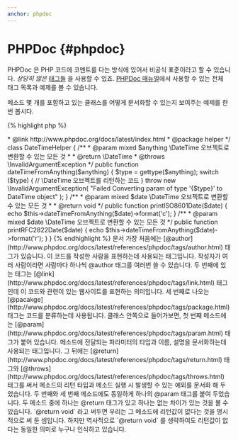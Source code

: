 ```yaml
---
anchor: phpdoc
---
```


# PHPDoc {#phpdoc}

PHPDoc 은 PHP 코드에 코멘트를 다는 방식에 있어서 비공식 표준이라고 할 수 있습니다. 
*상당히 많은* [태그들](http://www.phpdoc.org/docs/latest/references/phpdoc/tags/index.html)
을 사용할 수 있죠. [PHPDoc 매뉴얼](http://www.phpdoc.org/docs/latest/index.html)에서
사용할 수 있는 전체 태그 목록과 예제를 볼 수 있습니다.

메소드 몇 개를 포함하고 있는 클래스를 어떻게 문서화할 수 있는지 보여주는 예제를 한 번 봅시다.

{% highlight php %}
<?php
/**
 * @author A Name <a.name@example.com>
 * @link http://www.phpdoc.org/docs/latest/index.html
 * @package helper
 */
class DateTimeHelper
{
    /**
     * @param mixed $anything \DateTime 오브젝트로 변환할 수 있는 모든 것
     *
     * @return \DateTime
     * @throws \InvalidArgumentException
     */
    public function dateTimeFromAnything($anything)
    {
        $type = gettype($anything);

        switch ($type) {
            // \DateTime 오브젝트를 리턴하는 코드
        }

        throw new \InvalidArgumentException(
            "Failed Converting param of type '{$type}' to DateTime object"
        );
    }

    /**
     * @param mixed $date \DateTime 오브젝트로 변환할 수 있는 모든 것
     *
     * @return void
     */
    public function printISO8601Date($date)
    {
        echo $this->dateTimeFromAnything($date)->format('c');
    }

    /**
     * @param mixed $date \DateTime 오브젝트로 변환할 수 있는 모든 것
     */
    public function printRFC2822Date($date)
    {
        echo $this->dateTimeFromAnything($date)->format('r');
    }
}
{% endhighlight %}

문서 가장 처음에는 [@author](http://www.phpdoc.org/docs/latest/references/phpdoc/tags/author.html)
태그가 있습니다. 이 코드를 작성한 사람을 표현하는데 사용되는 태그입니다. 작성자가 여러 사람이라면
사람마다 하나씩 @author 태그를 여러번 쓸 수 있습니다. 두 번째에 있는 태그는 
[@link](http://www.phpdoc.org/docs/latest/references/phpdoc/tags/link.html) 태그인데 이 코드와
관련이 있는 웹사이트를 표현하는 의미입니다. 세 번째로 나오는 
[@pacakge](http://www.phpdoc.org/docs/latest/references/phpdoc/tags/package.html) 태그는 코드를
분류하는데 사용됩니다.

클래스 안쪽으로 들어가보면, 첫 번째 메소드에는 
[@param](http://www.phpdoc.org/docs/latest/references/phpdoc/tags/param.html) 태그가 붙어 있습니다.
메소드에 전달되는 파라미터의 타입과 이름, 설명을 문서화하는데 사용되는 태그입니다. 그 뒤에는
[@return](http://www.phpdoc.org/docs/latest/references/phpdoc/tags/return.html) 태그와 
[@throws](http://www.phpdoc.org/docs/latest/references/phpdoc/tags/throws.html) 태그를 써서
메소드의 리턴 타입과 메소드 실행 시 발생할 수 있는 예외를 문서화 해 두었습니다.

두 번째와 세 번째 메소드에도 동일하게 하나의 @param 태그를 붙여 두었습니다. 두 메소드 중에 하나는
@return 태그가 있고 하나는 없는 차이가 있는 것을 볼 수 있습니다. `@return void` 라고 써두면
우리는 그 메소드에 리턴값이 없다는 것을 명시적으로 써 둔 셈입니다. 하지만 역사적으로 
`@return void` 를 생략하여도 리턴값이 없다는 동일한 의미로 누구나 인식하고 있습니다.